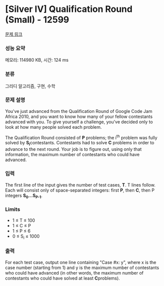 # [Silver IV] Qualification Round (Small) - 12599 

[문제 링크](https://www.acmicpc.net/problem/12599) 

### 성능 요약

메모리: 114980 KB, 시간: 124 ms

### 분류

그리디 알고리즘, 구현, 수학

### 문제 설명

<p>You've just advanced from the Qualification Round of Google Code Jam Africa 2010, and you want to know how many of your fellow contestants advanced with you. To give yourself a challenge, you've decided only to look at how many people solved each problem.</p>

<p>The Qualification Round consisted of <strong>P</strong> problems; the i<sup>th</sup> problem was fully solved by <strong>S<sub>i</sub></strong>contestants. Contestants had to solve <strong>C</strong> problems in order to advance to the next round. Your job is to figure out, using only that information, the maximum number of contestants who could have advanced.</p>

### 입력 

 <p>The first line of the input gives the number of test cases, <strong>T</strong>. T lines follow. Each will consist only of space-separated integers: first <strong>P</strong>, then <strong>C</strong>, then P integers <strong>S<sub>0</sub>...S<sub>P-1</sub></strong>.</p>

<h3>Limits</h3>

<ul>
	<li>1 ≤ T ≤ 100</li>
	<li>1 ≤ C ≤ P</li>
	<li>1 ≤ P ≤ 6</li>
	<li>0 ≤ S<sub>i</sub> ≤ 1000</li>
</ul>

### 출력 

 <p>For each test case, output one line containing "Case #x: y", where x is the case number (starting from 1) and y is the maximum number of contestants who could have advanced (in other words, the maximum number of contestants who could have solved at least <strong>C</strong>problems).</p>

